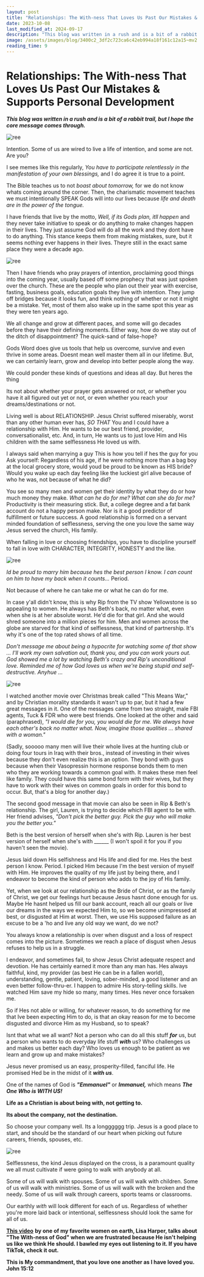 ```yaml
---
layout: post
title: "Relationships: The With-ness That Loves Us Past Our Mistakes & Supports Personal Development"
date: 2023-10-08
last_modified_at: 2024-09-17
description: "This blog was written in a rush and is a bit of a rabbit trail, but I hope the core message comes through."
image: /assets/images/blog/3400c2_3df2c723ca6c42eb994a18f161c12a15~mv2.jpg
reading_time: 9
---
```

# Relationships: The With-ness That Loves Us Past Our Mistakes & Supports Personal Development
**_This blog was written in a rush and is a bit of a rabbit trail, but I hope the core message comes through._**

![ree](/assets/images/blog/3400c2_3df2c723ca6c42eb994a18f161c12a15~mv2.jpg)

Intention. Some of us are wired to live a life of intention, and some are not. Are you?

I see memes like this regularly, _You have to participate relentlessly in the manifestation of your own blessings,_ and I do agree it is true to a point.

The Bible teaches us to not _boast about tomorrow,_ for we do not know whats coming around the corner. Then, the charismatic movement teaches we must intentionally SPEAK Gods will into our lives because _life and death are in the power of the tongue._

I have friends that live by the motto, _Well, if its Gods plan, itll happen_ and they never take initiative to speak or do anything to make changes happen in their lives. They just assume God will do all the work and they dont have to do anything. This stance keeps them from making mistakes, sure, but it seems nothing ever happens in their lives. Theyre still in the exact same place they were a decade ago.

![ree](/assets/images/blog/3400c2_e77bfdebff5c4a86a9619da908c59e1e~mv2.jpg)

Then I have friends who pray prayers of intention, proclaiming good things into the coming year, usually based off some prophecy that was just spoken over the church. These are the people who plan out their year with exercise, fasting, business goals, education goals  they live with intention. They jump off bridges because it looks fun, and think nothing of whether or not it might be a mistake. Yet, most of them also wake up in the same spot this year as they were ten years ago.

We all change and grow at different paces, and some will go decades before they have their defining moments. Either way, how do we stay out of the ditch of disappointment? The quick-sand of false-hope?

Gods Word does give us tools that help us overcome, survive and even thrive in some areas. Doesnt mean well master them all in our lifetime. But, we can certainly learn, grow and develop into better people along the way.

We could ponder these kinds of questions and ideas all day. But heres the thing

Its not about whether your prayer gets answered or not, or whether you have it all figured out yet or not, or even whether you reach your dreams/destinations or not.

Living well is about RELATIONSHIP. Jesus Christ suffered miserably, worst than any other human ever has, _SO THAT_ You and I could have a relationship with Him. He wants to be our best friend, provider, conversationalist, etc. And, in turn, He wants us to just love Him and His children with the same selflessness He loved us with.

I always said when marrying a guy  This is how you tell if hes the guy for you  Ask yourself: Regardless of his age, if he were nothing more than a bag boy at the local grocery store, would youd be proud to be known as HIS bride? Would you wake up each day feeling like the luckiest girl alive because of who he was, not because of what he did?

You see so many men and women get their identity by what they do or how much money they make. _What can he do for me? What can she do for me?_ Productivity is their measuring stick. But, a college degree and a fat bank account do not a happy person make. Nor is it a good predictor of fulfillment or future success. A good relationship is formed on a servant minded foundation of selflessness, serving the one you love the same way Jesus served the church, His family.

When falling in love or choosing friendships, you have to discipline yourself to fall in love with CHARACTER, INTEGRITY, HONESTY and the like.

![ree](/assets/images/blog/3400c2_63d88b0e8e294494951bf834860eaaea~mv2.jpg)

_Id be proud to marry him because hes the best person I know. I can count on him to have my back when it counts..._ Period.

Not because of where he can take me or what he can do for me.

In case y'all didn't know, this is why Rip from the TV show Yellowstone is so appealing to women. He always has Beth's back, no matter what, even when she is at her absolute worst. He'd die for that girl. And she would shred someone into a million pieces for him. Men and women across the globe are starved for that kind of selflessness, that kind of partnership. It's why it's one of the top rated shows of all time.

_Don't message me about being a hypocrite for watching some of that show ... I'll work my own salvation out, thank you, and you can work yours out. God showed me a lot by watching Beth's crazy and Rip's unconditional love. Reminded me of how God loves us when we're being stupid and self-destructive. Anyhue ..._

![ree](/assets/images/blog/3400c2_0e8f7964ec2343948317743ef6a2bef5~mv2.jpg)

I watched another movie over Christmas break called "This Means War," and by Christian morality standards it wasn't up to par, but it had a few great messages in it. One of the messages came from two straight, male FBI agents, Tuck & FDR who were best friends. One looked at the other and said (paraphrased), _"I would die for you, you would die for me. We always have each other's back no matter what. Now, imagine those qualities ... shared with a woman."_

(Sadly, sooooo many men will live their whole lives at the hunting club or doing four tours in Iraq with their bros., instead of investing in their wives because they don't even realize this is an option. They bond with guys because when their Vasopressin hormone response bonds them to men who they are working towards a common goal with. It makes these men feel like family. They could have this same bond form with their wives, but they have to work with their wives on common goals in order for this bond to occur. But, that's a blog for another day.)

The second good message in that movie can also be seen in Rip & Beth's relationship. The girl, Lauren, is trying to decide which FBI agent to be with. Her friend advises, _"Don't pick the better guy. Pick the guy who will make you the better you."_

Beth is the best version of herself when she's with Rip. Lauren is her best version of herself when she's with \_\_\_\_\_\_ (I won't spoil it for you if you haven't seen the movie).

Jesus laid down His selfishness and His life and died for me. Hes the best person I know. Period. I picked Him because I'm the best version of myself with Him. He improves the quality of my life just by being there, and I endeavor to become the kind of person who adds to the joy of His family.

Yet, when we look at our relationship as the Bride of Christ, or as the family of Christ, we get our feelings hurt because Jesus hasnt done enough for us. Maybe He hasnt helped us fill our bank account, reach all our goals or live our dreams in the ways we expected Him to, so we become unimpressed at best, or disgusted at Him at worst. Then, we use His supposed failure as an excuse to be a 'ho and live any old way we want, do we not?

You always know a relationship is over when disgust and a loss of respect comes into the picture. Sometimes we reach a place of disgust when Jesus refuses to help us in a struggle.

I endeavor, and sometimes fail, to show Jesus Christ adequate respect and devotion. He has certainly earned it more than any man has. Hes always faithful, kind, my provider (as best He can be in a fallen world), understanding, gentle, patient, loving, sober-minded, a good listener and an even better follow-thru-er. I happen to admire His story-telling skills. Ive watched Him save my hide so many, many times. Hes never once forsaken me.

So if Hes not able or willing, for whatever reason, to do something for me that Ive been expecting Him to do, is that an okay reason for me to become disgusted and divorce Him as my Husband, so to speak?

Isnt that what we all want? Not a person who can do all this stuff **_for_** us, but a person who wants to do everyday life stuff **_with_** us? Who challenges us and makes us better each day? Who loves us enough to be patient as we learn and grow up and make mistakes?

Jesus never promised us an easy, prosperity-filled, fanciful life. He promised Hed be in the midst of it **_with us_**.

One of the names of God is **_"Emmanuel"_** or **_Immanuel,_** which means **_The One Who is WITH US!_**

**Life as a Christian is about being with, not getting to.**

**Its about the company, not the destination.**

So choose your company well. Its a longggggg trip. Jesus is a good place to start, and should be the standard of our heart when picking out future careers, friends, spouses, etc.

![ree](/assets/images/blog/3400c2_cc88ff46f1384e53a3eff2506a651aba~mv2.jpg)

Selflessness, the kind Jesus displayed on the cross, is a paramount quality we all must cultivate if were going to walk with anybody at all.

Some of us will walk with spouses. Some of us will walk with children. Some of us will walk with ministries. Some of us will walk with the broken and the needy. Some of us will walk through careers, sports teams or classrooms.

Our earthly _with_ will look different for each of us. Regardless of whether you're more laid back or intentional, selflessness should look the same for all of us.

[**This video**](https://www.tiktok.com/t/ZTRb2GUAG/) **by one of my favorite women on earth, Lisa Harper, talks about "The With-ness of God" when we are frustrated because He isn't helping us like we think He should. I bawled my eyes out listening to it. If you have TikTok, check it out.**

**This is My commandment, that you love one another as I have loved you.  John 15:12**
